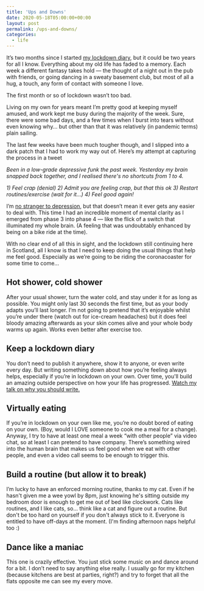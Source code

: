 ```yaml
---
title: 'Ups and Downs'
date: 2020-05-18T05:00:00+00:00
layout: post
permalink: /ups-and-downs/
categories:
  - life
---
```


It’s two months since I started [my lockdown diary](https://www.greig.cc/coronavirus-lockdown-diary/), but it could be two years for all I know. Everything about my old life has faded to a memory. Each week a different fantasy takes hold — the thought of a night out in the pub with friends, or going dancing in a sweaty basement club, but most of all a hug, a touch, any form of contact with someone I love.

The first month or so of lockdown wasn’t too bad.

Living on my own for years meant I’m pretty good at keeping myself amused, and work kept me busy during the majority of the week. Sure, there were some bad days, and a few times when I burst into tears without even knowing why… but other than that it was relatively (in pandemic terms) plain sailing.

The last few weeks have been much tougher though, and I slipped into a dark patch that I had to work my way out of. Here’s my attempt at capturing the process in a tweet

_Been in a low-grade depressive funk the past week. Yesterday my brain snapped back together, and I realised there's no shortcuts from 1 to 4._

_1) Feel crap (denial)_
_2) Admit you are feeling crap, but that this ok_
_3) Restart routines/exercise (wait for it...)_
_4) Feel good again!_

I’m [no stranger to depression](https://www.greig.cc/the-unspoken-d-word-depression/), but that doesn’t mean it ever gets any easier to deal with. This time I had an incredible moment of mental clarity as I emerged from phase 3 into phase 4 — like the flick of a switch that illuminated my whole brain. (A feeling that was undoubtably enhanced by being on a bike ride at the time).

With no clear end of all this in sight, and the lockdown still continuing here in Scotland, all I know is that I need to keep doing the usual things that help me feel good. Especially as we’re going to be riding the coronacoaster for some time to come...

## Hot shower, cold shower
After your usual shower, turn the water cold, and stay under it for as long as possible. You might only last 30 seconds the first time, but as your body adapts you’ll last longer. I’m not going to pretend that it’s enjoyable whilst you’re under there (watch out for ice-cream headaches) but it does feel bloody amazing afterwards as your skin comes alive and your whole body warms up again. Works even better after exercise too.

## Keep a lockdown diary
You don’t need to publish it anywhere, show it to anyone, or even write every day. But writing something down about how you’re feeling always helps, especially if you’re in lockdown on your own. Over time, you'll build an amazing outside perspective on how your life has progressed. [Watch my talk on why you should write.](https://www.greig.cc/why-you-should-write/)

## Virtually eating
If you’re in lockdown on your own like me, you’re no doubt bored of eating on your own. (Boy, would I LOVE someone to cook me a meal for a change). Anyway, I try to have at least one meal a week “with other people” via video chat, so at least I can pretend to have company. There’s something wired into the human brain that makes us feel good when we eat with other people, and even a video call seems to be enough to trigger this.

## Build a routine (but allow it to break)
I’m lucky to have an enforced morning routine, thanks to my cat. Even if he hasn't given me a wee yowl by 8pm, just knowing he's sitting outside my bedroom door is enough to get me out of bed like clockwork. Cats like routines, and I like cats, so… think like a cat and figure out a routine. But don't be too hard on yourself if you don't always stick to it. Everyone is entitled to have off-days at the moment. (I'm finding afternoon naps helpful too :)

## Dance like a maniac
This one is crazily effective. You just stick some music on and dance around for a bit. I don’t need to say anything else really. I usually go for my kitchen (because kitchens are best at parties, right?) and try to forget that all the flats opposite me can see my every move. 
